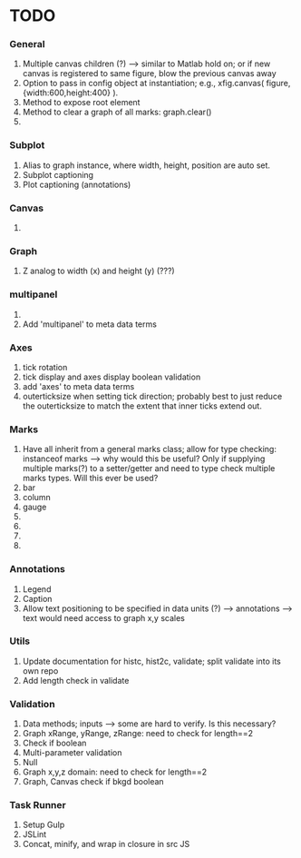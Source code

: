 TODO
====

### General

1.	Multiple canvas children (?) --> similar to Matlab hold on; or if new canvas is registered to same figure, blow the previous canvas away
2. 	Option to pass in config object at instantiation; e.g., xfig.canvas( figure, {width:600,height:400} ).
3. 	Method to expose root element
4. 	Method to clear a graph of all marks: graph.clear()
5. 	


### Subplot

1. 	Alias to graph instance, where width, height, position are auto set.
2. 	Subplot captioning
3. 	Plot captioning (annotations)


### Canvas

1. 	


### Graph

1. 	Z analog to width (x) and height (y) (???)

### multipanel

1.	
2. 	Add 'multipanel' to meta data terms


### Axes

1. 	tick rotation
2. 	tick display and axes display boolean validation
3. 	add 'axes' to meta data terms
4. 	outerticksize when setting tick direction; probably best to just reduce the outerticksize to match the extent that inner ticks extend out.

### Marks

1. 	Have all inherit from a general marks class; allow for type checking: instanceof marks --> why would this be useful? Only if supplying multiple marks(?) to a setter/getter and need to type check multiple marks types. Will this ever be used?
2. 	bar
3.	column
4. 	gauge
5. 	
6. 	
7. 	
8.	

### Annotations

1. 	Legend
2. 	Caption 
3. 	Allow text positioning to be specified in data units (?) --> annotations --> text would need access to graph x,y scales

### Utils

1. 	Update documentation for histc, hist2c, validate; split validate into its own repo
2. 	Add length check in validate


### Validation

1. 	Data methods; inputs --> some are hard to verify. Is this necessary?
2. 	Graph xRange, yRange, zRange: need to check for length==2
3. 	Check if boolean
4. 	Multi-parameter validation
5. 	Null
6. 	Graph x,y,z domain: need to check for length==2
7. 	Graph, Canvas check if bkgd boolean


### Task Runner

1. 	Setup Gulp
2. 	JSLint
3. 	Concat, minify, and wrap in closure in src JS
